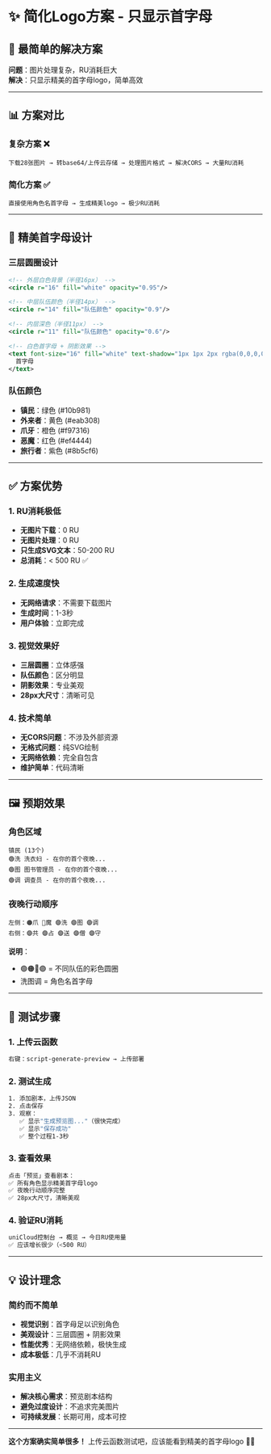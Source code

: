 # ✨ 简化Logo方案 - 只显示首字母

## 🎯 最简单的解决方案

**问题**：图片处理复杂，RU消耗巨大  
**解决**：只显示精美的首字母logo，简单高效

---

## 📊 方案对比

### 复杂方案 ❌
```
下载28张图片 → 转base64/上传云存储 → 处理图片格式 → 解决CORS → 大量RU消耗
```

### 简化方案 ✅
```
直接使用角色名首字母 → 生成精美logo → 极少RU消耗
```

---

## 🎨 精美首字母设计

### 三层圆圈设计
```svg
<!-- 外层白色背景（半径16px） -->
<circle r="16" fill="white" opacity="0.95"/>

<!-- 中层队伍颜色（半径14px） -->
<circle r="14" fill="队伍颜色" opacity="0.9"/>

<!-- 内层深色（半径11px） -->
<circle r="11" fill="队伍颜色" opacity="0.6"/>

<!-- 白色首字母 + 阴影效果 -->
<text font-size="16" fill="white" text-shadow="1px 1px 2px rgba(0,0,0,0.8)">
  首字母
</text>
```

### 队伍颜色
- **镇民**：绿色 (#10b981)
- **外来者**：黄色 (#eab308)
- **爪牙**：橙色 (#f97316)
- **恶魔**：红色 (#ef4444)
- **旅行者**：紫色 (#8b5cf6)

---

## ✅ 方案优势

### 1. RU消耗极低
- **无图片下载**：0 RU
- **无图片处理**：0 RU
- **只生成SVG文本**：50-200 RU
- **总消耗**：< 500 RU ✅

### 2. 生成速度快
- **无网络请求**：不需要下载图片
- **生成时间**：1-3秒
- **用户体验**：立即完成

### 3. 视觉效果好
- **三层圆圈**：立体感强
- **队伍颜色**：区分明显
- **阴影效果**：专业美观
- **28px大尺寸**：清晰可见

### 4. 技术简单
- **无CORS问题**：不涉及外部资源
- **无格式问题**：纯SVG绘制
- **无网络依赖**：完全自包含
- **维护简单**：代码清晰

---

## 🖼️ 预期效果

### 角色区域
```
镇民 (13个)
🟢洗 洗衣妇 - 在你的首个夜晚...
🟢图 图书管理员 - 在你的首个夜晚...
🟢调 调查员 - 在你的首个夜晚...
```

### 夜晚行动顺序
```
左侧：🟠爪 🔴魔 🟣洗 🟣图 🟣调
右侧：🟣共 🟣占 🟣送 🟣僧 🟣守
```

**说明**：
- 🟢🟠🔴🟣 = 不同队伍的彩色圆圈
- 洗图调 = 角色名首字母

---

## 🧪 测试步骤

### 1. 上传云函数
```bash
右键：script-generate-preview → 上传部署
```

### 2. 测试生成
```bash
1. 添加剧本，上传JSON
2. 点击保存
3. 观察：
   ✅ 显示"生成预览图..."（很快完成）
   ✅ 显示"保存成功"
   ✅ 整个过程1-3秒
```

### 3. 查看效果
```bash
点击「预览」查看剧本：
✅ 所有角色显示精美首字母logo
✅ 夜晚行动顺序完整
✅ 28px大尺寸，清晰美观
```

### 4. 验证RU消耗
```bash
uniCloud控制台 → 概览 → 今日RU使用量
✅ 应该增长很少（<500 RU）
```

---

## 💡 设计理念

### 简约而不简单
- **视觉识别**：首字母足以识别角色
- **美观设计**：三层圆圈 + 阴影效果
- **性能优秀**：无网络依赖，极快生成
- **成本极低**：几乎不消耗RU

### 实用主义
- **解决核心需求**：预览剧本结构
- **避免过度设计**：不追求完美图片
- **可持续发展**：长期可用，成本可控

---

**这个方案确实简单很多！** 上传云函数测试吧，应该能看到精美的首字母logo 🎯✨
